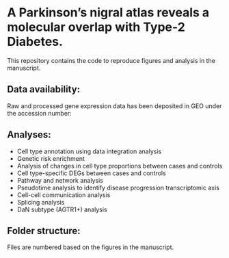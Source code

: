 # A Parkinson’s nigral atlas reveals a molecular overlap with Type-2 Diabetes.

This repository contains the code to reproduce figures and analysis in the manuscript.

## Data availability:

Raw and processed gene expression data has been deposited in GEO under the accession number:


## Analyses:

- Cell type annotation using data integration analysis
- Genetic risk enrichment
- Analysis of changes in cell type proportions between cases and controls
- Cell type-specific DEGs between cases and controls
- Pathway and network analysis
- Pseudotime analysis to identify disease progression transcriptomic axis
- Cell-cell communication analysis
- Splicing analysis
- DaN subtype (AGTR1+) analysis

## Folder structure:

Files are numbered based on the figures in the manuscript.

